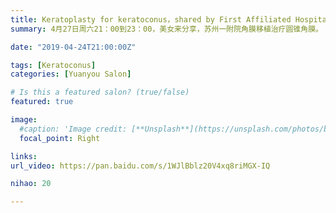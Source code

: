 ```yaml
---
title: Keratoplasty for keratoconus，shared by First Affiliated Hospital of Soochow University 【Edition 52】
summary: 4月27日周六21：00到23：00，美女来分享，苏州一附院角膜移植治疗圆锥角膜。

date: "2019-04-24T21:00:00Z"

tags: [Keratoconus]
categories: [Yuanyou Salon]

# Is this a featured salon? (true/false)
featured: true

image:
  #caption: 'Image credit: [**Unsplash**](https://unsplash.com/photos/bzdhc5b3Bxs)'
  focal_point: Right

links:
url_video: https://pan.baidu.com/s/1WJlBblz20V4xq8riMGX-IQ

nihao: 20

---
```


